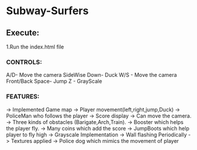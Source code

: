 # Subway-Surfers

## Execute:
1.Run the index.html file

### CONTROLS:
A/D- Move the camera SideWise
Down- Duck
W/S - Move the camera Front/Back
Space- Jump
Z - GrayScale

### FEATURES:
-> Implemented Game map
-> Player movement(left,right,jump,Duck)
-> PoliceMan who follows the player
-> Score display
-> Can move the camera.
-> Three kinds of obstacles (Barigate,Arch,Train).
-> Booster which helps the player fly.
-> Many coins which add the score
-> JumpBoots which help player to fly high
-> Grayscale Implementation
-> Wall flashing Periodically
-> Textures applied
-> Police dog which mimics the movement of player
